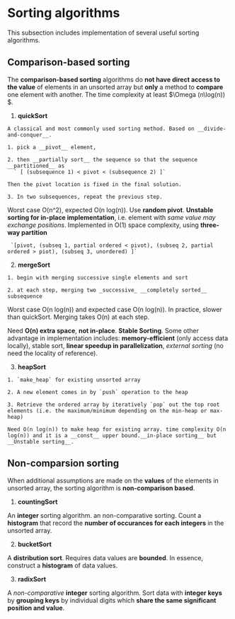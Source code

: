 # Sorting algorithms
This subsection includes implementation of several useful sorting algorithms.

## Comparison-based sorting

The __comparison-based sorting__ algorithms do __not have direct access to the value__ of elements in an unsorted array but __only__ a method to __compare__ one element with another. The time complexity at least $\Omega (n\log(n)) $.

  1. __quickSort__

    A classical and most commonly used sorting method. Based on __divide-and-conquer__. 

    1. pick a __pivot__ element, 

    2. then __partially sort__ the sequence so that the sequence __partitioned__ as 
      ` [ (subsequence 1) < pivot < (subsequence 2) ]`

    Then the pivot location is fixed in the final solution.
 
    3. In two subsequences, repeat the previous step. 

   Worst case O(n^2), expected O(n log(n)). Use __random pivot__. 
   __Unstable sorting for in-place implementation__, i.e. element with _same value may exchange positions_. Implemented in O(1) space complexity, using __three-way partition__

     `[pivot, (subseq 1, partial ordered < pivot), (subseq 2, partial ordered > piot), (subseq 3, unordered) ]`



  2. __mergeSort__

    1. begin with merging successive single elements and sort

    2. at each step, merging two _successive_ __completely sorted__ subsequence

   Worst case O(n log(n)) and expected case O(n log(n)). In practice, slower than quickSort. Merging takes O(n) at each step.  

   Need __O(n) extra space__, __not in-place__. __Stable Sorting__. Some other advantage in implementation includes: __memory-efficient__ (only access data locally), stable sort, __linear speedup in parallelization__,  _external sorting_ (no need the locality of reference).
   


  3. __heapSort__
   
    1. `make_heap` for existing unsorted array 
    
    2. A new element comes in by `push` operation to the heap 

    3. Retrieve the ordered array by iteratively `pop` out the top root elements (i.e. the maximum/minimum depending on the min-heap or max-heap)

    Need O(n log(n)) to make heap for existing array. time complexity O(n log(n)) and it is a __const__ upper bound.__in-place sorting__ but  __Unstable sorting__.



## Non-comparsion sorting
  
   When additional assumptions are made on the __values__ of the elements in unsorted array, the sorting algorithm is __non-comparison based__.

  1. __countingSort__

   An __integer__ sorting algorithm. an non-comparative sorting. Count a __histogram__ that record the __number of occurances for each integers__ in the unsorted array.

     

  2. __bucketSort__

   A __distribution sort__. Requires data values are __bounded__.  In essence, construct a __histogram__ of data values. 


  3. __radixSort__

   A _non-comparative_ __integer__ sorting algorithm. Sort data with __integer keys__ by __grouping keys__ by individual digits which __share the same significant position and value__. 

   
